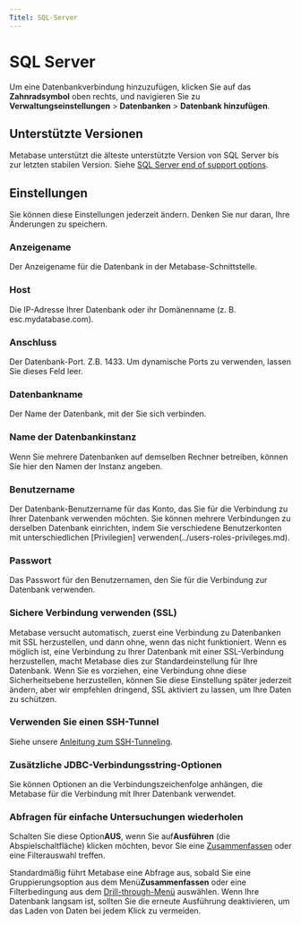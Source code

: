 ```yaml
---
Titel: SQL-Server
---
```



# SQL Server


Um eine Datenbankverbindung hinzuzufügen, klicken Sie auf das **Zahnradsymbol** oben rechts, und navigieren Sie zu **Verwaltungseinstellungen** > **Datenbanken** > **Datenbank hinzufügen**.


## Unterstützte Versionen


Metabase unterstützt die älteste unterstützte Version von SQL Server bis zur letzten stabilen Version. Siehe [SQL Server end of support options](https://learn.microsoft.com/en-us/sql/sql-server/end-of-support/sql-server-end-of-support-overview).


## Einstellungen


Sie können diese Einstellungen jederzeit ändern. Denken Sie nur daran, Ihre Änderungen zu speichern.


### Anzeigename


Der Anzeigename für die Datenbank in der Metabase-Schnittstelle.


### Host


Die IP-Adresse Ihrer Datenbank oder ihr Domänenname (z. B. esc.mydatabase.com).


### Anschluss


Der Datenbank-Port. Z.B. 1433. Um dynamische Ports zu verwenden, lassen Sie dieses Feld leer.


### Datenbankname


Der Name der Datenbank, mit der Sie sich verbinden.


### Name der Datenbankinstanz


Wenn Sie mehrere Datenbanken auf demselben Rechner betreiben, können Sie hier den Namen der Instanz angeben.


### Benutzername


Der Datenbank-Benutzername für das Konto, das Sie für die Verbindung zu Ihrer Datenbank verwenden möchten. Sie können mehrere Verbindungen zu derselben Datenbank einrichten, indem Sie verschiedene Benutzerkonten mit unterschiedlichen [Privilegien] verwenden(../users-roles-privileges.md).


### Passwort


Das Passwort für den Benutzernamen, den Sie für die Verbindung zur Datenbank verwenden.


### Sichere Verbindung verwenden (SSL)


Metabase versucht automatisch, zuerst eine Verbindung zu Datenbanken mit SSL herzustellen, und dann ohne, wenn das nicht funktioniert. Wenn es möglich ist, eine Verbindung zu Ihrer Datenbank mit einer SSL-Verbindung herzustellen, macht Metabase dies zur Standardeinstellung für Ihre Datenbank. Wenn Sie es vorziehen, eine Verbindung ohne diese Sicherheitsebene herzustellen, können Sie diese Einstellung später jederzeit ändern, aber wir empfehlen dringend, SSL aktiviert zu lassen, um Ihre Daten zu schützen.


### Verwenden Sie einen SSH-Tunnel


Siehe unsere [Anleitung zum SSH-Tunneling](../ssh-tunnel.md).


### Zusätzliche JDBC-Verbindungsstring-Optionen


Sie können Optionen an die Verbindungszeichenfolge anhängen, die Metabase für die Verbindung mit Ihrer Datenbank verwendet.


### Abfragen für einfache Untersuchungen wiederholen


Schalten Sie diese Option**AUS**, wenn Sie auf**Ausführen** (die Abspielschaltfläche) klicken möchten, bevor Sie eine [Zusammenfassen](../../questions/query-builder/summarizing-and-grouping.md) oder eine Filterauswahl treffen.


Standardmäßig führt Metabase eine Abfrage aus, sobald Sie eine Gruppierungsoption aus dem Menü**Zusammenfassen** oder eine Filterbedingung aus dem [Drill-through-Menü](https://www.metabase.com/learn/metabase-basics/querying-and-dashboards/questions/drill-through) auswählen. Wenn Ihre Datenbank langsam ist, sollten Sie die erneute Ausführung deaktivieren, um das Laden von Daten bei jedem Klick zu vermeiden.
